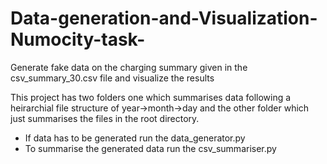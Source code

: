 # Data-generation-and-Visualization-Numocity-task-
Generate fake data on the charging summary given in the csv_summary_30.csv file and visualize the results

This project has two folders one which summarises data following a heirarchial file structure of year->month->day and the other folder which just summarises the files in the root directory.
- If data has to be generated run the data_generator.py
- To summarise the generated data run the csv_summariser.py
